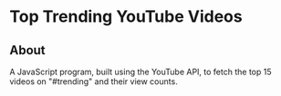 # Top Trending YouTube Videos

## About

A JavaScript program, built using the YouTube API, to fetch the top 15 videos on "#trending" and their view counts.

